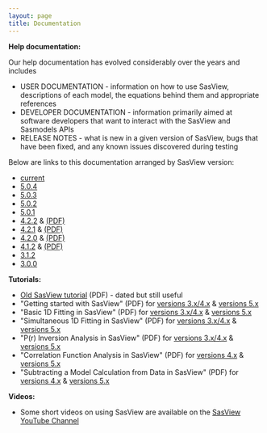 ```yaml
---
layout: page
title: Documentation
---
```


**Help documentation:**

Our help documentation has evolved considerably over the years and includes

*   USER DOCUMENTATION - information on how to use SasView, descriptions of each model, the equations behind them and appropriate references
*   DEVELOPER DOCUMENTATION - information primarily aimed at software developers that want to interact with the SasView and Sasmodels APIs
*   RELEASE NOTES - what is new in a given version of SasView, bugs that have been fixed, and any known issues discovered during testing

Below are links to this documentation arranged by SasView version:

*   [current](/docs/index.html)
*   [5.0.4](/docs/old_docs/5.0.4/index.html)
*   [5.0.3](/docs/old_docs/5.0.3/index.html)
*   [5.0.2](/docs/old_docs/5.0.2/index.html)
*   [5.0.1](/docs/old_docs/5.0.1/index.html)
*   [4.2.2](/docs/old_docs/4.2.2/index.html) & [(PDF)](/downloads/SasViewDocumentation_4.2.2.pdf)
*   [4.2.1](/docs/old_docs/4.2.1/index.html) & [(PDF)](/downloads/Old_SasViewDocumentation/SasViewDocumentation_4.2.1.pdf)
*   [4.2.0](/docs/old_docs/4.2.0/index.html) & [(PDF)](/downloads/Old_SasViewDocumentation/SasViewDocumentation_4.2.0.pdf)
*   [4.1.2](/docs/old_docs/4.1.2/index.html) & [(PDF)](/downloads/Old_SasViewDocumentation/SasViewDocumentation_4.1.2.pdf)
*   [3.1.2](/docs/old_docs/3.1.2/index.html)
*   [3.0.0](/docs/old_docs/3.0.0/index.html)

<a name="tutorials"></a>

**Tutorials:**
*   [Old SasView tutorial](/downloads/OldTutorial.pdf) (PDF) - dated but still useful
*   "Getting started with SasView" (PDF) for [versions 3.x/4.x](/downloads/getting_started_with_sasview_v3x_4x.pdf) & [versions 5.x](/downloads/getting_started_with_sasview_v5.pdf)
*   "Basic 1D Fitting in SasView" (PDF) for [versions 3.x/4.x](/downloads/basic_1d_fitting_in_sasview_v3x_4x.pdf) & [versions 5.x](/downloads/basic_1d_fitting_in_sasview_v5.pdf)
*   "Simultaneous 1D Fitting in SasView" (PDF) for [versions 3.x/4.x](/downloads/simultaneous_1d_fitting_in_sasview_v3x_4x.pdf) & [versions 5.x](/downloads/simultaneous_1d_fitting_in_sasview_v5.pdf)
*   "P(r) Inversion Analysis in SasView" (PDF) for [versions 3.x/4.x](/downloads/pr_inversion_analysis_in_sasview_v4x.pdf) & [versions 5.x](/downloads/pr_inversion_analysis_in_sasview_v5.pdf)
*   "Correlation Function Analysis in SasView" (PDF) for [versions 4.x](/downloads/correlation_function_analysis_in_sasview_v4x.pdf) & [versions 5.x](/downloads/correlation_function_analysis_in_sasview_v5.pdf)
*   "Subtracting a Model Calculation from Data in SasView" (PDF) for [versions 4.x](/downloads/subtracting_a_model_calculation_from_real_data_v4x.pdf) & [versions 5.x](/downloads/subtracting_a_model_calculation_from_real_data_v5.pdf)

**Videos:**
*   Some short videos on using SasView are available on the [SasView YouTube Channel](https://www.youtube.com/channel/UCxvD3ysXJ05l6MgY7YKjEFQ)
